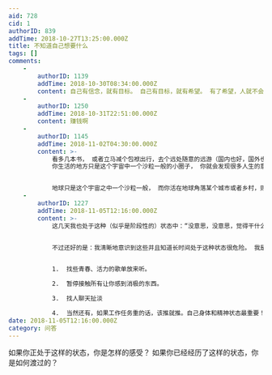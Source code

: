 ```yaml
---
aid: 728
cid: 1
authorID: 839
addTime: 2018-10-27T13:25:00.000Z
title: 不知道自己想要什么
tags: []
comments:
    -
        authorID: 1139
        addTime: 2018-10-30T08:34:00.000Z
        content: 自己有信念，就有目标。 自己有目标，就有希望。 有了希望，人就不会被打倒。
    -
        authorID: 1250
        addTime: 2018-10-31T22:51:00.000Z
        content: 赚钱啊
    -
        authorID: 1145
        addTime: 2018-11-02T04:30:00.000Z
        content: >-
            看多几本书， 或者立马减个包袱出行，去个远处随意的远游（国内也好，国外也行，只要不是旅行团就好），你就会发现世界原来那么大，
            你生活的地方只是这个宇宙中一个沙粒一般的小圈子， 你就会发现很多人生的意义， 或者找到有趣值得你奋斗的东西的了。


            地球只是这个宇宙之中一个沙粒一般， 而你活在地球角落某个城市或者乡村，则如同细菌一般那么渺小。 外面的世界很精彩， 有待你开发呢。
    -
        authorID: 1227
        addTime: 2018-11-05T12:16:00.000Z
        content: >-
            这几天我也处于这种（似乎是阶段性的）状态中：“没意思，没意思，觉得干什么都没意思”。不想工作，只要看书、动漫，玩游戏。但看完动漫和玩完游戏又会陷入深深地空虚与内疚当中。看完书和文章也会觉得无望，对未来和人生更悲观...


            不过还好的是：我清晰地意识到这些并且知道长时间处于这种状态很危险。 我是这么渡过的：


            1.  找些青春、活力的歌单放来听。

            2.  暂停接触所有让你感到消极的东西。

            3.  找人聊天扯淡

            4.  当然还有，如果工作任务重的话，该推就推。自己身体和精神状态最重要！
date: 2018-11-05T12:16:00.000Z
category: 问答
---
```


如果你正处于这样的状态，你是怎样的感受？ 如果你已经经历了这样的状态，你是如何渡过的？
